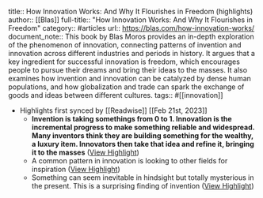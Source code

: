 title:: How Innovation Works: And Why It Flourishes in Freedom (highlights)
author:: [[Blas]]
full-title:: "How Innovation Works: And Why It Flourishes in Freedom"
category:: #articles
url:: https://blas.com/how-innovation-works/
document_note:: This book by Blas Moros provides an in-depth exploration of the phenomenon of innovation, connecting patterns of invention and innovation across different industries and periods in history. It argues that a key ingredient for successful innovation is freedom, which encourages people to pursue their dreams and bring their ideas to the masses. It also examines how invention and innovation can be catalyzed by dense human populations, and how globalization and trade can spark the exchange of goods and ideas between different cultures.
tags:: #[[innovation]]

- Highlights first synced by [[Readwise]] [[Feb 21st, 2023]]
	- **Invention is taking somethings from 0 to 1. Innovation is the incremental progress to make something reliable and widespread.** **Many inventors think they are building something for the wealthy, a luxury item. Innovators then take that idea and refine it, bringing it to the masses** ([View Highlight](https://read.readwise.io/read/01gsq8cvs9tvfnhy5rw913vsew))
	- A common pattern in innovation is looking to other fields for inspiration ([View Highlight](https://read.readwise.io/read/01gsq8cd77dzgpxp7y8rq2jef4))
	- Something can seem inevitable in hindsight but totally mysterious in the present. This is a surprising finding of invention ([View Highlight](https://read.readwise.io/read/01gsq8c9ah1p9b6fad22s9w6a7))